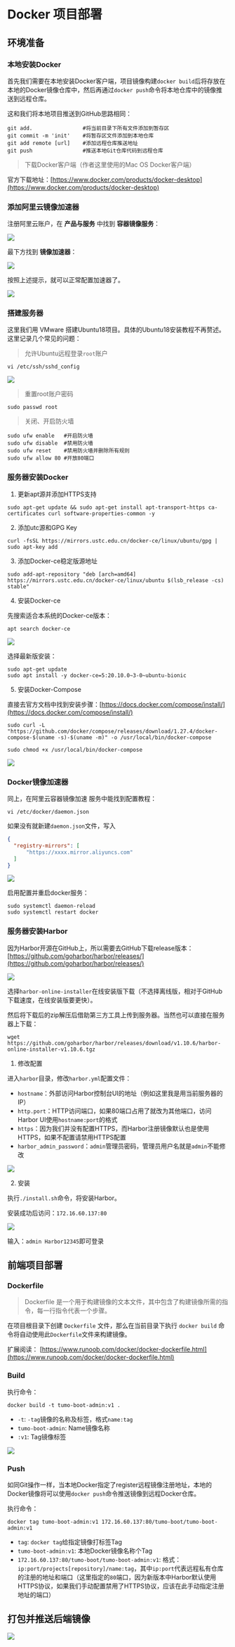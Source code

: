# Docker 项目部署

## 环境准备

### 本地安装Docker

首先我们需要在本地安装Docker客户端，项目镜像构建`docker build`后将存放在本地的Docker镜像仓库中，然后再通过`docker push`命令将本地仓库中的镜像推送到远程仓库。

这和我们将本地项目推送到GitHub思路相同：

```shell script
git add.                #将当前目录下所有文件添加到暂存区
git commit -m 'init'    #将暂存区文件添加到本地仓库
git add remote [url]    #添加远程仓库推送地址
git push                #推送本地Git仓库代码到远程仓库
```

> 下载Docker客户端（作者这里使用的Mac OS Docker客户端）

官方下载地址：[https://www.docker.com/products/docker-desktop](https://www.docker.com/products/docker-desktop)

### 添加阿里云镜像加速器

注册阿里云账户，在 **产品与服务** 中找到 **容器镜像服务**：

![](http://cdn.tycoding.cn/MIK-hKXum9.png)

最下方找到 **镜像加速器**：

![](http://cdn.tycoding.cn/MIK-6SvHp8.png)

按照上述提示，就可以正常配置加速器了。

![](http://cdn.tycoding.cn/MIK-QmvC3I.png)

### 搭建服务器

这里我们用 VMware 搭建Ubuntu18项目。具体的Ubuntu18安装教程不再赘述。这里记录几个常见的问题：

> 允许Ubuntu远程登录`root`账户

```shell script
vi /etc/ssh/sshd_config
```

![](http://cdn.tycoding.cn/MIK-osSQoB.png)

> 重置root账户密码

```shell script
sudo passwd root
```

> 关闭、开启防火墙

```shell script
sudo ufw enable   #开启防火墙
sudo ufw disable  #禁用防火墙
sudo ufw reset    #禁用防火墙并删除所有规则
sudo ufw allow 80 #开放80端口
```

### 服务器安装Docker

1. 更新apt源并添加HTTPS支持

```shell script
sudo apt-get update && sudo apt-get install apt-transport-https ca-certificates curl software-properties-common -y
```

2. 添加utc源和GPG Key

```shell script
curl -fsSL https://mirrors.ustc.edu.cn/docker-ce/linux/ubuntu/gpg | sudo apt-key add 
```

3. 添加Docker-ce稳定版源地址

```shell script
sudo add-apt-repository "deb [arch=amd64] https://mirrors.ustc.edu.cn/docker-ce/linux/ubuntu $(lsb_release -cs) stable"
```

4. 安装Docker-ce

先搜索适合本系统的Docker-ce版本：

```shell script
apt search docker-ce
```

![](http://cdn.tycoding.cn/MIK-b3VEP2.png)

选择最新版安装：

```shell script
sudo apt-get update
sudo apt install -y docker-ce=5:20.10.0~3-0~ubuntu-bionic
```

5. 安装Docker-Compose

直接去官方文档中找到安装步骤：[https://docs.docker.com/compose/install/](https://docs.docker.com/compose/install/)

```shell script
sudo curl -L "https://github.com/docker/compose/releases/download/1.27.4/docker-compose-$(uname -s)-$(uname -m)" -o /usr/local/bin/docker-compose

sudo chmod +x /usr/local/bin/docker-compose
```

![](http://cdn.tycoding.cn/MIK-6LcYCz.png)

### Docker镜像加速器

同上，在阿里云容器镜像加速 服务中能找到配置教程：

```shell script
vi /etc/docker/daemon.json
```

如果没有就新建`daemon.json`文件，写入

```json
{
  "registry-mirrors": [
      "https://xxxx.mirror.aliyuncs.com"
  ] 
}
```

![](http://cdn.tycoding.cn/MIK-OP7Rct.png)

启用配置并重启docker服务：

```shell script
sudo systemctl daemon-reload
sudo systemctl restart docker
```

### 服务器安装Harbor

因为Harbor开源在GitHub上，所以需要去GitHub下载release版本：[https://github.com/goharbor/harbor/releases/](https://github.com/goharbor/harbor/releases/)

![](http://cdn.tycoding.cn/MIK-TPxlEF.png)

选择`harbor-online-installer`在线安装版下载（不选择离线版，相对于GitHub下载速度，在线安装版要更快）。

然后将下载后的zip解压后借助第三方工具上传到服务器。当然也可以直接在服务器上下载：

```shell script
wget https://github.com/goharbor/harbor/releases/download/v1.10.6/harbor-online-installer-v1.10.6.tgz
```

1. 修改配置

进入`harbor`目录，修改`harbor.yml`配置文件：

- `hostname`：外部访问Harbor控制台UI的地址（例如这里我是用当前服务器的IP）
- `http.port`：HTTP访问端口，如果80端口占用了就改为其他端口，访问Harbor UI使用`hostname:port`的格式
- `https`：因为我们并没有配置HTTPS，而Harbor注册镜像默认也是使用HTTPS，如果不配置请禁用HTTPS配置
- `harbor_admin_password`：`admin`管理员密码，管理员用户名就是`admin`不能修改

![](http://cdn.tycoding.cn/MIK-ZFfhnv.png)

2. 安装

执行`./install.sh`命令，将安装Harbor。

安装成功后访问：`172.16.60.137:80`

![](http://cdn.tycoding.cn/MIK-EK7Zul.png)

输入：`admin Harbor12345`即可登录


## 前端项目部署

### Dockerfile

> Dockerfile 是一个用于构建镜像的文本文件，其中包含了构建镜像所需的指令，每一行指令代表一个步骤。

在项目根目录下创建 `Dockerfile` 文件，那么在当前目录下执行 `docker build` 命令将自动使用此`Dockerfile`文件来构建镜像。

扩展阅读： [https://www.runoob.com/docker/docker-dockerfile.html](https://www.runoob.com/docker/docker-dockerfile.html)

### Build

执行命令：

```shell script
docker build -t tumo-boot-admin:v1 .
```

- `-t`: `-tag`镜像的名称及标签，格式`name:tag`
- `tumo-boot-admin`: Name镜像名称 
- `:v1`: Tag镜像标签

![](http://cdn.tycoding.cn/MIK-tFpwab.png)


### Push

如同Git操作一样，当本地Docker指定了register远程镜像注册地址，本地的Docker镜像将可以使用`docker push`命令推送镜像到远程Docker仓库。

执行命令：

```shell script
docker tag tumo-boot-admin:v1 172.16.60.137:80/tumo-boot/tumo-boot-admin:v1
```

- `tag`: `docker tag`给指定镜像打标签Tag
- `tumo-boot-admin:v1`: 本地Docker镜像名称个Tag
- `172.16.60.137:80/tumo-boot/tumo-boot-admin:v1`: 格式：`ip:port/projects[repository]/name:tag`，其中`ip:port`代表远程私有仓库的注册的地址和端口（这里指定的`80`端口，因为新版本中Harbor默认使用HTTPS协议，如果我们手动配置禁用了HTTPS协议，应该在此手动指定注册地址的端口）


## 打包并推送后端镜像

![](http://cdn.tycoding.cn/MIK-X3nOTv.png)

